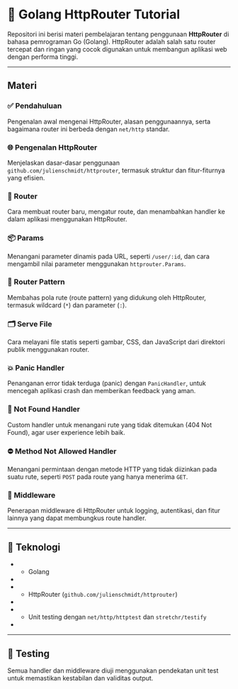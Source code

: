 # 📘 Golang HttpRouter Tutorial

Repositori ini berisi materi pembelajaran tentang penggunaan **HttpRouter** di bahasa pemrograman Go (Golang). HttpRouter adalah salah satu router tercepat dan ringan yang cocok digunakan untuk membangun aplikasi web dengan performa tinggi.

* * *

## Materi

### ✅ Pendahuluan

Pengenalan awal mengenai HttpRouter, alasan penggunaannya, serta bagaimana router ini berbeda dengan `net/http` standar.

### 🌐 Pengenalan HttpRouter

Menjelaskan dasar-dasar penggunaan `github.com/julienschmidt/httprouter`, termasuk struktur dan fitur-fiturnya yang efisien.

### 🧭 Router

Cara membuat router baru, mengatur route, dan menambahkan handler ke dalam aplikasi menggunakan HttpRouter.

### 📦 Params

Menangani parameter dinamis pada URL, seperti `/user/:id`, dan cara mengambil nilai parameter menggunakan `httprouter.Params`.

### 🧩 Router Pattern

Membahas pola rute (route pattern) yang didukung oleh HttpRouter, termasuk wildcard (`*`) dan parameter (`:`).

### 🗂️ Serve File

Cara melayani file statis seperti gambar, CSS, dan JavaScript dari direktori publik menggunakan router.

### 💥 Panic Handler

Penanganan error tidak terduga (panic) dengan `PanicHandler`, untuk mencegah aplikasi crash dan memberikan feedback yang aman.

### 🚫 Not Found Handler

Custom handler untuk menangani rute yang tidak ditemukan (404 Not Found), agar user experience lebih baik.

### ⛔ Method Not Allowed Handler

Menangani permintaan dengan metode HTTP yang tidak diizinkan pada suatu rute, seperti `POST` pada route yang hanya menerima `GET`.

### 🔄 Middleware

Penerapan middleware di HttpRouter untuk logging, autentikasi, dan fitur lainnya yang dapat membungkus route handler.

* * *

## 🔧 Teknologi

* *   Golang
*     
* *   HttpRouter (`github.com/julienschmidt/httprouter`)
*     
* *   Unit testing dengan `net/http/httptest` dan `stretchr/testify`
*     

* * *

## 🧪 Testing

Semua handler dan middleware diuji menggunakan pendekatan unit test untuk memastikan kestabilan dan validitas output.